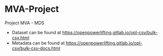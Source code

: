 # MVA-Project
Project MVA - MDS

- Dataset can be found at https://openpowerlifting.gitlab.io/opl-csv/bulk-csv.html
- Metadata can be found at https://openpowerlifting.gitlab.io/opl-csv/bulk-csv-docs.html
